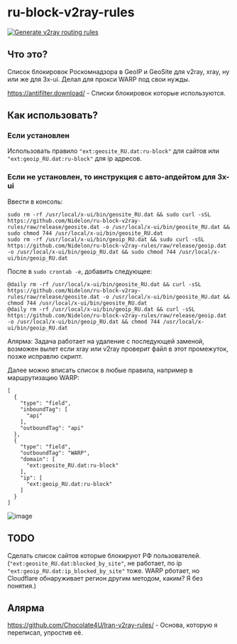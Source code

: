 # ru-block-v2ray-rules
[![Generate v2ray routing rules](https://github.com/Nidelon/ru-block-v2ray-rules/actions/workflows/release.yml/badge.svg)](https://github.com/Nidelon/ru-block-v2ray-rules/actions/workflows/release.yml)
## Что это?
Список блокировок Роскомнадзора в GeoIP и GeoSite для v2ray, xray, ну или же для 3x-ui.
Делал для прокси WARP под свои нужды.

https://antifilter.download/ - Списки блокировок которые используются.

## Как использовать?
### Если установлен
Использовать правило `"ext:geosite_RU.dat:ru-block"` для сайтов или `"ext:geoip_RU.dat:ru-block"` для ip адресов.

### Если не установлен, то инструкция с авто-апдейтом для 3x-ui
Ввести в консоль:
```
sudo rm -rf /usr/local/x-ui/bin/geosite_RU.dat && sudo curl -sSL https://github.com/Nidelon/ru-block-v2ray-rules/raw/release/geosite.dat -o /usr/local/x-ui/bin/geosite_RU.dat && sudo chmod 744 /usr/local/x-ui/bin/geosite_RU.dat
sudo rm -rf /usr/local/x-ui/bin/geoip_RU.dat && sudo curl -sSL https://github.com/Nidelon/ru-block-v2ray-rules/raw/release/geoip.dat -o /usr/local/x-ui/bin/geoip_RU.dat && sudo chmod 744 /usr/local/x-ui/bin/geoip_RU.dat
```

После в `sudo crontab -e`, добавить следующее:
```
@daily rm -rf /usr/local/x-ui/bin/geosite_RU.dat && curl -sSL https://github.com/Nidelon/ru-block-v2ray-rules/raw/release/geosite.dat -o /usr/local/x-ui/bin/geosite_RU.dat && chmod 744 /usr/local/x-ui/bin/geosite_RU.dat
@daily rm -rf /usr/local/x-ui/bin/geoip_RU.dat && curl -sSL https://github.com/Nidelon/ru-block-v2ray-rules/raw/release/geoip.dat -o /usr/local/x-ui/bin/geoip_RU.dat && chmod 744 /usr/local/x-ui/bin/geoip_RU.dat
```
Алярма: Задача работает на удаление с последующей заменой, возможен вылет если xray или v2ray проверит файл в этот промежуток, позже исправлю скрипт.

Далее можно вписать список в любые правила, например в маршрутизацию WARP:
```
[
  {
    "type": "field",
    "inboundTag": [
      "api"
    ],
    "outboundTag": "api"
  },
  {
    "type": "field",
    "outboundTag": "WARP",
    "domain": [
      "ext:geosite_RU.dat:ru-block"
    ],
    "ip": [
      "ext:geoip_RU.dat:ru-block"
    ]
  }
]
```
![image](https://github.com/Nidelon/ru-block-v2ray-rules/assets/48694850/16c0215f-568d-44bb-9202-fc39eb695154)

## TODO
Сделать список сайтов которые блокируют РФ пользователей. (`"ext:geosite_RU.dat:blocked_by_site"`, не работает, по ip `"ext:geoip_RU.dat:ip_blocked_by_site"` тоже. WARP рботает, но Cloudflare обнаруживает регион другим методом, каким? Я без понятия.)

## Алярма
https://github.com/Chocolate4U/Iran-v2ray-rules/ - Основа, которую я переписал, упростив её.
